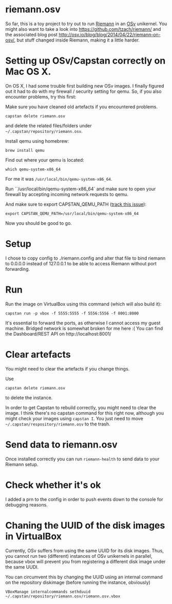 # riemann.osv
So far, this is a toy project to try out to run [Riemann](http://riemann.io/) in an [OSv](http://osv.io/) unikernel. You might also want to take a look into https://github.com/tzach/riemann/ and the associated blog post http://osv.io/blog/blog/2014/04/22/riemann-on-osv/, but stuff changed inside Riemann,
making it a little harder.



# Setting up OSv/Capstan correctly on Mac OS X.

On OS X, I had some trouble first building new OSv images. I finally figured out it had to do with my firewall / security setting for qemu. So, if you also encounter problems, try this first:

Make sure you have cleaned old artefacts if you encountered problems.

    capstan delete riemann.osv


and delete the related files/folders under `~/.capstan/repository/riemann.osv`.


Install qemu using homebrew:

    brew install qemu


Find out where your qemu is located:

    which qemu-system-x86_64

For me it was `/usr/local/bin/qemu-system-x86_64`.

Run ``/usr/local/bin/qemu-system-x86_64` and make sure to open your firewall by accepting incoming network requests to qemu.

And make sure to export CAPSTAN_QEMU_PATH ([track this issue](https://github.com/cloudius-systems/capstan/issues/152)):

    export CAPSTAN_QEMU_PATH=/usr/local/bin/qemu-system-x86_64

Now you should be good to go.



# Setup

I chose to copy config to ./riemann.config and alter that file to bind riemann to 0.0.0.0 instead of 127.0.0.1 to be able to access Riemann without port
forwarding.



# Run

Run the image on VirtualBox using this command (which will also build it):

    capstan run -p vbox -f 5555:5555 -f 5556:5556 -f 8001:8000

It's essential to forward the ports, as otherwise I cannot access my guest machine. Bridged network is somewhat broken for me here :(
You can find the Dashboard/REST API on http://localhost:8001/

# Clear artefacts

You might need to clear the artefacts if you change things.

Use

    capstan delete riemann.osv

to delete the instance.

In order to get Capstan to rebuild correctly, you might need to clear the image. I think there's no capstan command for this right now, although you might check your images using `capstan I`. You just need to move `~/.capstan/respository/riemann.osv` to the trash.


# Send data to riemann.osv

Once installed correctly you can run `riemann-health` to send data to your Riemann setup.

# Check whether it's ok
I added a prn to the config in order to push events down to the console for debugging reasons.

# Chaning the UUID of the disk images in VirtualBox

Currently, OSv suffers from using the same UUID for its disk images. Thus, you cannot run two (different) instances of OSv unikernels in parallel, because vbox will prevent you from registering a different disk image under the same UUDI.

You can circumvent this by changing the UUID using an internal command on the repository diskimage (before running the instance, obviously)

    VBoxManage internalcommands sethduuid ~/.capstan/repository/riemann.osv/riemann.osv.vbox
